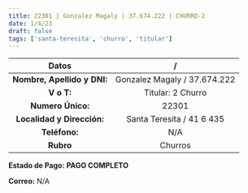 ```yaml
---
title: 22301 | Gonzalez Magaly | 37.674.222 | CHURRO-2
date: 1/4/23
draft: false
tags: ['santa-teresita', 'churro', 'titular']
---
```


|          **Datos**          |               /              |
|:---------------------------:|:----------------------------:|
| **Nombre, Apellido y DNI:** | Gonzalez Magaly / 37.674.222 |
|          **V o T:**         |       Titular: 2 Churro      |
|      **Numero Único:**      |             22301            |
|  **Localidad y Dirección:** |    Santa Teresita / 41 6 435    |
|        **Teléfono:**        |              N/A             |
|          **Rubro**          |            Churros           |

**Estado de Pago:** **PAGO COMPLETO**

**Correo:** N/A
